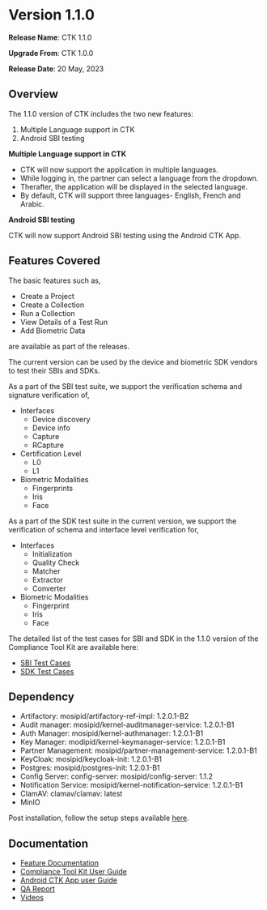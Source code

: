 # Version 1.1.0

**Release Name**: CTK 1.1.0 

**Upgrade From**: CTK 1.0.0

**Release Date**: 20 May, 2023

## Overview

The 1.1.0 version of CTK includes the two new features:
1. Multiple Language support in CTK
2. Android SBI testing

**Multiple Language support in CTK**

* CTK will now support the application in multiple languages.
* While logging in, the partner can select a language from the dropdown.
* Therafter, the application will be displayed in the selected language.
* By default, CTK will support three languages- English, French and Arabic.


**Android SBI testing**

CTK will now support Android SBI testing using the Android CTK App.

## Features Covered

The basic features such as,

* Create a Project
* Create a Collection
* Run a Collection
* View Details of a Test Run
* Add Biometric Data

are available as part of the releases.

The current version can be used by the device and biometric SDK vendors to test their SBIs and SDKs.

As a part of the SBI test suite, we support the verification schema and signature verification of,

* Interfaces
  * Device discovery
  * Device info
  * Capture
  * RCapture
* Certification Level
  * L0
  * L1
* Biometric Modalities
  * Fingerprints
  * Iris
  * Face

As a part of the SDK test suite in the current version, we support the verification of schema and interface level verification for,

* Interfaces
  * Initialization
  * Quality Check
  * Matcher
  * Extractor
  * Converter
* Biometric Modalities
  * Fingerprint
  * Iris
  * Face

The detailed list of the test cases for SBI and SDK in the 1.1.0 version of the Compliance Tool Kit are available here:

* [SBI Test Cases](https://github.com/mosip/mosip-compliance-toolkit/blob/1.1.0/resources/compliance\_test\_definitions\_sbi.json)
* [SDK Test Cases](https://github.com/mosip/mosip-compliance-toolkit/blob/1.1.0/resources/compliance\_test\_definitions\_sdk.json)

## Dependency

* Artifactory: mosipid/artifactory-ref-impl: 1.2.0.1-B2
* Audit manager: mosipid/kernel-auditmanager-service: 1.2.0.1-B1
* Auth Manager: mosipid/kernel-authmanager: 1.2.0.1-B1
* Key Manager: modipid/kernel-keymanager-service: 1.2.0.1-B1
* Partner Management: mosipid/partner-management-service: 1.2.0.1-B1
* KeyCloak: mosipid/keycloak-init: 1.2.0.1-B1
* Postgres: mosipid/postgres-init: 1.2.0.1-B1
* Config Server: config-server: mosipid/config-server: 1.1.2
* Notification Service: mosipid/kernel-notification-service: 1.2.0.1-B1
* ClamAV: clamav/clamav: latest
* MinIO

Post installation, follow the setup steps available [here](setup-steps-1.1.0.md).

## Documentation

* [Feature Documentation](./)
* [Compliance Tool Kit User Guide](user-guide.md)
* [Android CTK App user Guide](android-user-guide.md)
* [QA Report](https://docs.mosip.io/compliance-tool-kit/versions/version-1.1.0/test-report-1.1.0)
* [Videos](https://www.youtube.com/playlist?list=PLJH-POb\_55z8YYS\_qAk\_QNBQeiQ2VrtZD)



